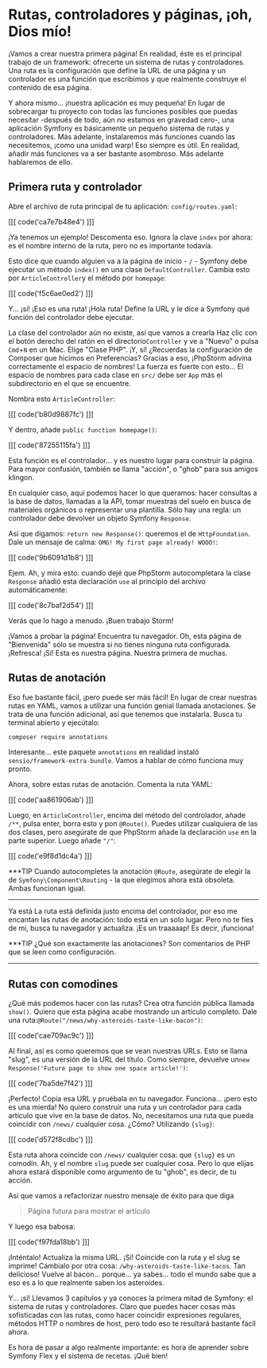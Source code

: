 # Rutas, controladores y páginas, ¡oh, Dios mío!

¡Vamos a crear nuestra primera página! En realidad, éste es el principal trabajo de un framework: ofrecerte un sistema de rutas y controladores. Una ruta es la configuración que define la URL de una página y un controlador es una función que escribimos y que realmente construye el contenido de esa página.

Y ahora mismo... ¡nuestra aplicación es muy pequeña! En lugar de sobrecargar tu proyecto con todas las funciones posibles que puedas necesitar -después de todo, aún no estamos en gravedad cero-, una aplicación Symfony es básicamente un pequeño sistema de rutas y controladores. Más adelante, instalaremos más funciones cuando las necesitemos, ¡como una unidad warp! Eso siempre es útil. En realidad, añadir más funciones va a ser bastante asombroso. Más adelante hablaremos de ello.

## Primera ruta y controlador

Abre el archivo de ruta principal de tu aplicación: `config/routes.yaml`:

[[[ code('ca7e7b48e4') ]]]

¡Ya tenemos un ejemplo! Descomenta eso. Ignora la clave `index` por ahora: es el nombre interno de la ruta, pero no es importante todavía.

Esto dice que cuando alguien va a la página de inicio - `/` - Symfony debe ejecutar un método `index()` en una clase `DefaultController`. Cambia esto por `ArticleController`y el método por `homepage`:

[[[ code('f5c6ae0ed2') ]]]

Y... ¡sí! ¡Eso es una ruta! ¡Hola ruta! Define la URL y le dice a Symfony qué función del controlador debe ejecutar.

La clase del controlador aún no existe, así que vamos a crearla Haz clic con el botón derecho del ratón en el directorio`Controller` y ve a "Nuevo" o pulsa `Cmd`+`N` en un Mac. Elige "Clase PHP". ¡Y, sí! ¿Recuerdas la configuración de Composer que hicimos en Preferencias? Gracias a eso, ¡PhpStorm adivina correctamente el espacio de nombres! La fuerza es fuerte con esto... El espacio de nombres para cada clase en `src/` debe ser `App` más el subdirectorio en el que se encuentre.

Nombra esto `ArticleController`:

[[[ code('b80d9887fc') ]]]

Y dentro, añade `public function homepage()`:

[[[ code('87255115fa') ]]]

Esta función es el controlador... y es nuestro lugar para construir la página. Para mayor confusión, también se llama "acción", o "ghob" para sus amigos klingon.

En cualquier caso, aquí podemos hacer lo que queramos: hacer consultas a la base de datos, llamadas a la API, tomar muestras del suelo en busca de materiales orgánicos o representar una plantilla. Sólo hay una regla: un controlador debe devolver un objeto Symfony `Response`.

Así que digamos: `return new Response()`: queremos el de `HttpFoundation`. Dale un mensaje de calma: `OMG! My first page already! WOOO!`:

[[[ code('9b6091d1b8') ]]]

Ejem. Ah, y mira esto: cuando dejé que PhpStorm autocompletara la clase `Response` añadió esta declaración `use` al principio del archivo automáticamente:

[[[ code('8c7baf2d54') ]]]

Verás que lo hago a menudo. ¡Buen trabajo Storm!

¡Vamos a probar la página! Encuentra tu navegador. Oh, esta página de "Bienvenida" sólo se muestra si no tienes ninguna ruta configurada. ¡Refresca! ¡Sí! Esta es nuestra página. Nuestra primera de muchas.

## Rutas de anotación

Eso fue bastante fácil, ¡pero puede ser más fácil! En lugar de crear nuestras rutas en YAML, vamos a utilizar una función genial llamada anotaciones. Se trata de una función adicional, así que tenemos que instalarla. Busca tu terminal abierto y ejecútalo:

```terminal
composer require annotations
```

Interesante... este paquete `annotations` en realidad instaló `sensio/framework-extra-bundle`. Vamos a hablar de cómo funciona muy pronto.

Ahora, sobre estas rutas de anotación. Comenta la ruta YAML:

[[[ code('aa861906ab') ]]]

Luego, en `ArticleController`, encima del método del controlador, añade `/**`, pulsa enter, borra esto y pon `@Route()`. Puedes utilizar cualquiera de las dos clases, pero asegúrate de que PhpStorm añade la declaración `use` en la parte superior. Luego añade `"/"`:

[[[ code('e9f8d1dc4a') ]]]

***TIP
Cuando autocompletes la anotación `@Route`, asegúrate de elegir la de `Symfony\Component\Routing` - la que elegimos ahora está obsoleta. Ambas funcionan igual.
***

Ya está La ruta está definida justo encima del controlador, por eso me encantan las rutas de anotación: todo está en un solo lugar. Pero no te fíes de mí, busca tu navegador y actualiza. ¡Es un traaaaap! Es decir, ¡funciona!

***TIP
¿Qué son exactamente las anotaciones? Son comentarios de PHP que se leen como configuración.
***

## Rutas con comodines

¿Qué más podemos hacer con las rutas? Crea otra función pública llamada `show()`. Quiero que esta página acabe mostrando un artículo completo. Dale una ruta:`@Route("/news/why-asteroids-taste-like-bacon")`:

[[[ code('cae709ac9c') ]]]

Al final, así es como queremos que se vean nuestras URLs. Esto se llama "slug", es una versión de la URL del título. Como siempre, devuelve un`new Response('Future page to show one space article!')`:

[[[ code('7ba5de7f42') ]]]

¡Perfecto! Copia esa URL y pruébala en tu navegador. Funciona... ¡pero esto es una mierda! No quiero construir una ruta y un controlador para cada artículo que vive en la base de datos. No, necesitamos una ruta que pueda coincidir con `/news/` cualquier cosa. ¿Cómo? Utilizando `{slug}`:

[[[ code('d572f8cdbc') ]]]

Esta ruta ahora coincide con `/news/` cualquier cosa: que `{slug}` es un comodín. Ah, y el nombre `slug` puede ser cualquier cosa. Pero lo que elijas ahora estará disponible como argumento de tu "ghob", es decir, de tu acción.

Así que vamos a refactorizar nuestro mensaje de éxito para que diga

> Página futura para mostrar el artículo

Y luego esa babosa:

[[[ code('f97fda18bb') ]]]

¡Inténtalo! Actualiza la misma URL. ¡Sí! Coincide con la ruta y el slug se imprime! Cámbialo por otra cosa: `/why-asteroids-taste-like-tacos`. Tan delicioso! Vuelve al bacon... porque... ya sabes... todo el mundo sabe que a eso es a lo que realmente saben los asteroides.

Y... ¡sí! Llevamos 3 capítulos y ya conoces la primera mitad de Symfony: el sistema de rutas y controladores. Claro que puedes hacer cosas más sofisticadas con las rutas, como hacer coincidir expresiones regulares, métodos HTTP o nombres de host, pero todo eso te resultará bastante fácil ahora.

Es hora de pasar a algo realmente importante: es hora de aprender sobre Symfony Flex y el sistema de recetas. ¡Qué bien!
